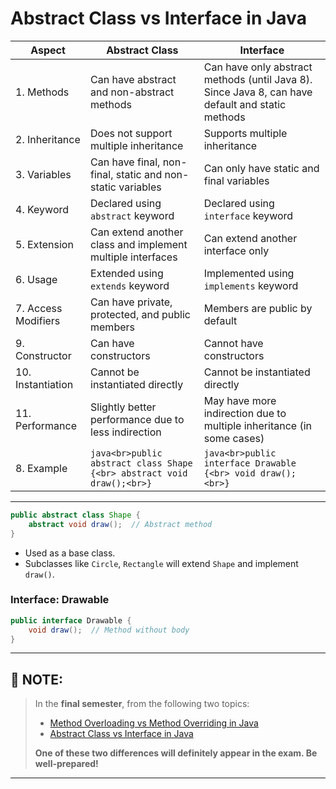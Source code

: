 # Abstract Class vs Interface in Java

| **Aspect**          | **Abstract Class**                                                     | **Interface**                                                                                    |
| ------------------- | ---------------------------------------------------------------------- | ------------------------------------------------------------------------------------------------ |
| 1. Methods          | Can have abstract and non-abstract methods                             | Can have only abstract methods (until Java 8). Since Java 8, can have default and static methods |
| 2. Inheritance      | Does not support multiple inheritance                                  | Supports multiple inheritance                                                                    |
| 3. Variables        | Can have final, non-final, static and non-static variables             | Can only have static and final variables                                                         |
| 4. Keyword          | Declared using `abstract` keyword                                      | Declared using `interface` keyword                                                               |
| 5. Extension        | Can extend another class and implement multiple interfaces             | Can extend another interface only                                                                |
| 6. Usage            | Extended using `extends` keyword                                       | Implemented using `implements` keyword                                                           |
| 7. Access Modifiers | Can have private, protected, and public members                        | Members are public by default                                                                    |
| 9. Constructor      | Can have constructors                                                  | Cannot have constructors                                                                         |
| 10. Instantiation   | Cannot be instantiated directly                                        | Cannot be instantiated directly                                                                  |
| 11. Performance     | Slightly better performance due to less indirection                    | May have more indirection due to multiple inheritance (in some cases)                            |
| 8. Example          | `java<br>public abstract class Shape {<br> abstract void draw();<br>}` | `java<br>public interface Drawable {<br> void draw();<br>}`                                      |

---


```java
public abstract class Shape {
    abstract void draw();  // Abstract method
}
```

* Used as a base class.
* Subclasses like `Circle`, `Rectangle` will extend `Shape` and implement `draw()`.

### Interface: Drawable

```java
public interface Drawable {
    void draw();  // Method without body
}
```

---

## 📌 NOTE:

> In the **final semester**, from the following two topics:
>
> * [Method Overloading vs Method Overriding in Java]()
> * [Abstract Class vs Interface in Java]()
>
> **One of these two differences will definitely appear in the exam. Be well-prepared!**

---

